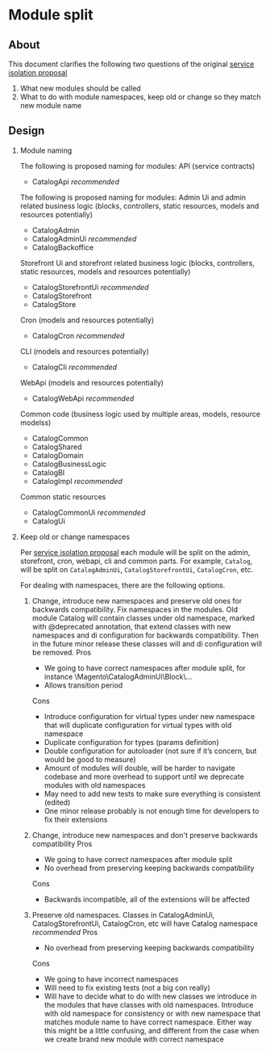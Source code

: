 # Module split

## About

This document clarifies the following two questions of the original [service isolation proposal](service-isolation.md)
1. What new modules should be called
2. What to do with module namespaces, keep old or change so they match new module name

## Design

1. Module naming

    The following is proposed naming for modules:
    API (service contracts)
    * CatalogApi _recommended_
    
    The following is proposed naming for modules:
    Admin Ui and admin related business logic (blocks, controllers, static resources, models and resources potentially)
    * CatalogAdmin
    * CatalogAdminUi _recommended_
    * CatalogBackoffice
    
    Storefront Ui and storefront related business logic (blocks, controllers, static resources, models and resources potentially)
    * CatalogStorefrontUi _recommended_
    * CatalogStorefront
    * CatalogStore
    
    Cron (models and resources potentially)
    * CatalogCron _recommended_
    
    CLI (models and resources potentially)
    * CatalogCli _recommended_
    
    WebApi (models and resources potentially)
    * CatalogWebApi _recommended_
    
    Common code (business logic used by multiple areas, models, resource modelss)
    * CatalogCommon
    * CatalogShared
    * CatalogDomain
    * CatalogBusinessLogic
    * CatalogBl
    * CatalogImpl _recommended_
    
    Common static resources
    * CatalogCommonUi _recommended_
    * CatalogUi

2. Keep old or change namespaces

    Per [service isolation proposal](service-isolation.md) each module will be split on the admin, storefront, cron, webapi, cli and common parts. For example, `Catalog`, will be split on `CatalogAdminUi`, `CatalogStorefrontUi`, `CatalogCron`, etc.
    
    For dealing with namespaces, there are the following options.
    
    1. Change, introduce new namespaces and preserve old ones for backwards compatibility. Fix namespaces in the modules. Old module Catalog will contain classes under old namespace, marked with @deprecated annotation, that extend classes with new namespaces and di configuration for backwards compatibility. Then in the future minor release these classes will and di configuration will be removed.
        Pros
        * We going to have correct namespaces after module split, for instance \Magento\CatalogAdminUi\Block\…
        * Allows transition period
        
        Cons
        * Introduce configuration for virtual types under new namespace that will duplicate configuration for virtual types with old namespace
        * Duplicate configuration for types (params definition)
        * Double configuration for autoloader (not sure if it’s concern, but would be good to measure)
        * Amount of modules will double, will be harder to navigate codebase and more overhead to support until we deprecate modules with old namespaces
        * May need to add new tests to make sure everything is consistent (edited) 
        * One minor release probably is not enough time for developers to fix their extensions
    
    2. Change, introduce new namespaces and don't preserve backwards compatibility
        Pros
        * We going to have correct namespaces after module split
        * No overhead from preserving keeping backwards compatibility
        
        Cons
        * Backwards incompatible, all of the extensions will be affected
    
    3. Preserve old namespaces. Classes in CatalogAdminUi, CatalogStorefrontUi, CatalogCron, etc will have Catalog namespace _recommended_
        Pros
        * No overhead from preserving keeping backwards compatibility
        
        Cons
        * We going to have incorrect namespaces
        * Will need to fix existing tests (not a big con really)
        * Will have to decide what to do with new classes we introduce in the modules that have classes with old namespaces. Introduce with old namespace for consistency or with new namespace that matches module name to have correct namespace. Either way this might be a little confusing, and different from the case when we create brand new module with correct namespace
